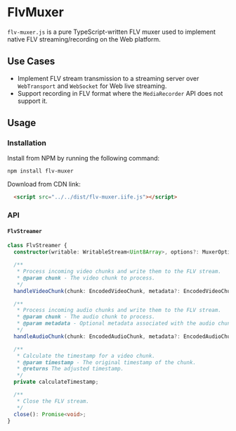 # FlvMuxer

`flv-muxer.js` is a pure TypeScript-written FLV muxer used to implement native FLV streaming/recording on the Web platform.

## Use Cases

- Implement FLV stream transmission to a streaming server over `WebTransport` and `WebSocket` for Web live streaming.
- Support recording in FLV format where the `MediaRecorder` API does not support it.

## Usage

### Installation

Install from NPM by running the following command:

```shell
npm install flv-muxer
```

Download from CDN link:

```html
  <script src="../../dist/flv-muxer.iife.js"></script>
```

### API

#### `FlvStreamer`

```ts
class FlvStreamer {
  constructor(writable: WritableStream<Uint8Array>, options?: MuxerOptions);

  /**
   * Process incoming video chunks and write them to the FLV stream.
   * @param chunk - The video chunk to process.
   */
  handleVideoChunk(chunk: EncodedVideoChunk, metadata?: EncodedVideoChunkMetadata): Promise<void>;

  /**
   * Process incoming audio chunks and write them to the FLV stream.
   * @param chunk - The audio chunk to process.
   * @param metadata - Optional metadata associated with the audio chunk.
   */
  handleAudioChunk(chunk: EncodedAudioChunk, metadata?: EncodedAudioChunkMetadata): Promise<void>;

  /**
   * Calculate the timestamp for a video chunk.
   * @param timestamp - The original timestamp of the chunk.
   * @returns The adjusted timestamp.
   */
  private calculateTimestamp;

  /**
   * Close the FLV stream.
   */
  close(): Promise<void>;
}
```
